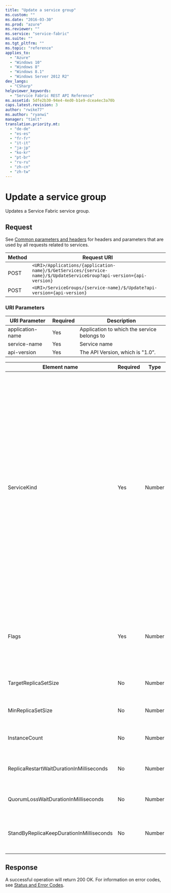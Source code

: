 ```yaml
---
title: "Update a service group"
ms.custom: ""
ms.date: "2016-03-30"
ms.prod: "azure"
ms.reviewer: ""
ms.service: "service-fabric"
ms.suite: ""
ms.tgt_pltfrm: ""
ms.topic: "reference"
applies_to: 
  - "Azure"
  - "Windows 10"
  - "Windows 8"
  - "Windows 8.1"
  - "Windows Server 2012 R2"
dev_langs: 
  - "CSharp"
helpviewer_keywords: 
  - "Service Fabric REST API Reference"
ms.assetid: 5dfe2b30-94e4-4ed0-b1e9-dcea4ec3a70b
caps.latest.revision: 3
author: "rwike77"
ms.author: "ryanwi"
manager: "timlt"
translation.priority.mt: 
  - "de-de"
  - "es-es"
  - "fr-fr"
  - "it-it"
  - "ja-jp"
  - "ko-kr"
  - "pt-br"
  - "ru-ru"
  - "zh-cn"
  - "zh-tw"
---
```

# Update a service group
Updates a Service Fabric service group.  
  
## Request  
 See [Common parameters and headers](../ServiceFabricREST/service.md#bk_common) for headers and parameters that are used by all requests related to services.  
  
|Method|Request URI|  
|------------|-----------------|  
|POST|`<URI>/Applications/{application-name}/$/GetServices/{service-name}/$/UpdateServiceGroup?api-version={api-version}`|  
|POST|`<URI>/ServiceGroups/{service-name}/$/Update?api-version={api-version}`|  
  
### URI Parameters  
  
|URI Parameter|Required|Description|  
|-------------------|--------------|-----------------|  
|application-name|Yes|Application to which the service belongs to|  
|service-name|Yes|Service name|  
|api-version|Yes|The API Version, which is "1.0”.|  
  
|Element name|Required|Type|Description|  
|------------------|--------------|----------|-----------------|  
|ServiceKind|Yes|Number|The service kind.<br /><br /> Possible values are:<br /><br /> -   Invalid - Indicates the service kind is invalid. All Service Fabric enumerations have the invalid type. The value is zero.<br />-   Stateless - Does not use Service Fabric to make its state highly available or reliable. The value is 1.<br />-   Stateful - Uses Service Fabric to make its state or part of its state highly available and reliable. The value is 2.|  
|Flags|Yes|Number|The Service update flags. This indicates which parameters for the service needs to be updated.|  
|TargetReplicaSetSize|No|Number|For Stateful service, the target replica set size|  
|MinReplicaSetSize|No|Number|For Stateful service, the min replica set size.|  
|InstanceCount|No|Number|For Stateless service, the instance count.|  
|ReplicaRestartWaitDurationInMilliseconds|No|Number|For Stateful service, Replica restart wait duration.|  
|QuorumLossWaitDurationInMilliseconds|No|Number|For Stateful service, the Quorum loss wait duration.|  
|StandByReplicaKeepDurationInMilliseconds|No|Number|For Stateful service, the Standby replica keep alive duration.|  
  
## Response  
 A successful operation will return 200 OK. For information on error codes, see [Status and Error Codes](../ServiceFabricREST/status-and-error-codes1.md).